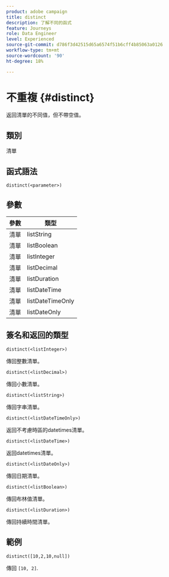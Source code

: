 ```yaml
---
product: adobe campaign
title: distinct
description: 了解不同的函式
feature: Journeys
role: Data Engineer
level: Experienced
source-git-commit: d786f3d42515d65a6574f51b6cff4b85063a0126
workflow-type: tm+mt
source-wordcount: '90'
ht-degree: 18%

---
```


# 不重複 {#distinct}

返回清單的不同值，但不帶空值。

## 類別

清單

## 函式語法

`distinct(<parameter>)`

## 參數

| 參數 | 類型 |
|-----------|------------------|
| 清單 | listString |
| 清單 | listBoolean |
| 清單 | listInteger |
| 清單 | listDecimal |
| 清單 | listDuration |
| 清單 | listDateTime |
| 清單 | listDateTimeOnly |
| 清單 | listDateOnly |

## 簽名和返回的類型

`distinct(<listInteger>)`

傳回整數清單。

`distinct(<listDecimal>)`

傳回小數清單。

`distinct(<listString>)`

傳回字串清單。

`distinct(<listDateTimeOnly>)`

返回不考慮時區的datetimes清單。

`distinct(<listDateTime>)`

返回datetimes清單。

`distinct(<listDateOnly>)`

傳回日期清單。

`distinct(<listBoolean>)`

傳回布林值清單。

`distinct(<listDuration>)`

傳回持續時間清單。

## 範例

`distinct([10,2,10,null])`

傳回 `[10, 2]`.
